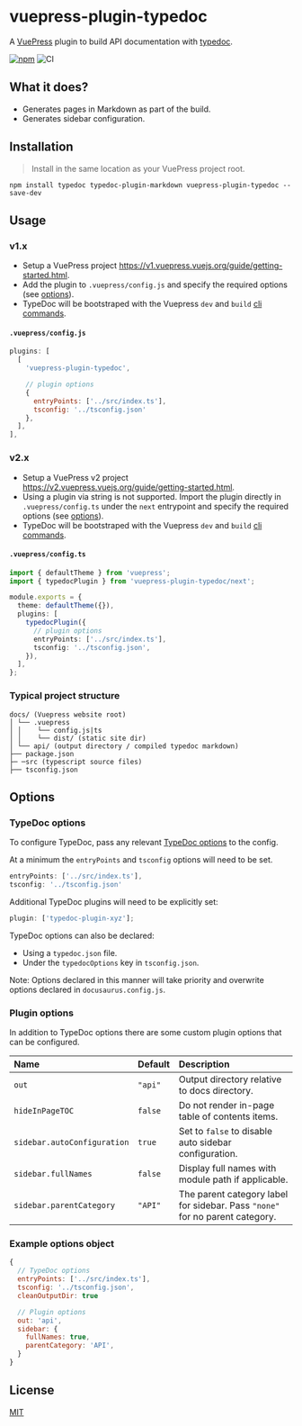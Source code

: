 # vuepress-plugin-typedoc

A [VuePress](https://vuepress.vuejs.org/) plugin to build API documentation with [typedoc](https://github.com/TypeStrong/typedoc).

[![npm](https://img.shields.io/npm/v/vuepress-plugin-typedoc.svg)](https://www.npmjs.com/package/vuepress-plugin-typedoc)
![CI](https://github.com/tgreyuk/typedoc-plugin-markdown/actions/workflows/ci.yml/badge.svg?branch=master)

## What it does?

- Generates pages in Markdown as part of the build.
- Generates sidebar configuration.

## Installation

> Install in the same location as your VuePress project root.

```shell
npm install typedoc typedoc-plugin-markdown vuepress-plugin-typedoc --save-dev
```

## Usage

### v1.x

- Setup a VuePress project https://v1.vuepress.vuejs.org/guide/getting-started.html.
- Add the plugin to `.vuepress/config.js` and specify the required options (see [options](#options)).
- TypeDoc will be bootstraped with the Vuepress `dev` and `build` [cli commands](https://vuepress.vuejs.org/api/cli.html).

#### `.vuepress/config.js`

```js
plugins: [
  [
    'vuepress-plugin-typedoc',

    // plugin options
    {
      entryPoints: ['../src/index.ts'],
      tsconfig: '../tsconfig.json'
    },
  ],
],
```

### v2.x

- Setup a VuePress v2 project https://v2.vuepress.vuejs.org/guide/getting-started.html.
- Using a plugin via string is not supported. Import the plugin directly in `.vuepress/config.ts` under the `next` entrypoint and specify the required options (see [options](#options)).
- TypeDoc will be bootstraped with the Vuepress `dev` and `build` [cli commands](https://v2.vuepress.vuejs.org/reference/cli.html).

#### `.vuepress/config.ts`

```ts
import { defaultTheme } from 'vuepress';
import { typedocPlugin } from 'vuepress-plugin-typedoc/next';

module.exports = {
  theme: defaultTheme({}),
  plugins: [
    typedocPlugin({
      // plugin options
      entryPoints: ['../src/index.ts'],
      tsconfig: '../tsconfig.json',
    }),
  ],
};
```

### Typical project structure

```
docs/ (Vuepress website root)
│ └── .vuepress
│ │    └── config.js|ts
│ │    └── dist/ (static site dir)
│ └── api/ (output directory / compiled typedoc markdown)
├── package.json
├─ ─src (typescript source files)
├── tsconfig.json
```

## Options

### TypeDoc options

To configure TypeDoc, pass any relevant [TypeDoc options](https://typedoc.org/guides/options/) to the config.

At a minimum the `entryPoints` and `tsconfig` options will need to be set.

```js
entryPoints: ['../src/index.ts'],
tsconfig: '../tsconfig.json'
```

Additional TypeDoc plugins will need to be explicitly set:

```js
plugin: ['typedoc-plugin-xyz'];
```

TypeDoc options can also be declared:

- Using a `typedoc.json` file.
- Under the `typedocOptions` key in `tsconfig.json`.

Note: Options declared in this manner will take priority and overwrite options declared in `docusaurus.config.js`.

### Plugin options

In addition to TypeDoc options there are some custom plugin options that can be configured.

| Name                        | Default | Description                                                                  |
| :-------------------------- | :------ | :--------------------------------------------------------------------------- |
| `out`                       | `"api"` | Output directory relative to docs directory.                                 |
| `hideInPageTOC`             | `false` | Do not render in-page table of contents items.                               |
| `sidebar.autoConfiguration` | `true`  | Set to `false` to disable auto sidebar configuration.                        |
| `sidebar.fullNames`         | `false` | Display full names with module path if applicable.                           |
| `sidebar.parentCategory`    | `"API"` | The parent category label for sidebar. Pass `"none"` for no parent category. |

### Example options object

```js
{
  // TypeDoc options
  entryPoints: ['../src/index.ts'],
  tsconfig: '../tsconfig.json',
  cleanOutputDir: true

  // Plugin options
  out: 'api',
  sidebar: {
    fullNames: true,
    parentCategory: 'API',
  }
}
```

## License

[MIT](https://github.com/tgreyuk/typedoc-plugin-markdown/blob/master/packages/vuepress-plugin-typedoc/LICENSE)

